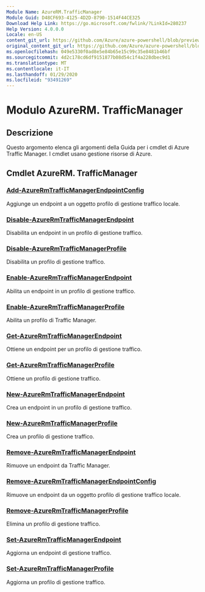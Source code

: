 ```yaml
---
Module Name: AzureRM.TrafficManager
Module Guid: D48CF693-4125-4D2D-8790-1514F44CE325
Download Help Link: https://go.microsoft.com/fwlink/?LinkId=280237
Help Version: 4.0.0.0
Locale: en-US
content_git_url: https://github.com/Azure/azure-powershell/blob/preview/src/ResourceManager/TrafficManager/Commands.TrafficManager2/help/AzureRM.TrafficManager.md
original_content_git_url: https://github.com/Azure/azure-powershell/blob/preview/src/ResourceManager/TrafficManager/Commands.TrafficManager2/help/AzureRM.TrafficManager.md
ms.openlocfilehash: 049e5330f0ad8e5e84b65e15c99c35e8481b46bf
ms.sourcegitcommit: 4d2c178cd6df9151877b08d54c1f4a228dbec9d1
ms.translationtype: MT
ms.contentlocale: it-IT
ms.lasthandoff: 01/29/2020
ms.locfileid: "93491269"
---
```

# Modulo AzureRM. TrafficManager
## Descrizione
Questo argomento elenca gli argomenti della Guida per i cmdlet di Azure Traffic Manager. I cmdlet usano gestione risorse di Azure.

## Cmdlet AzureRM. TrafficManager
### [Add-AzureRmTrafficManagerEndpointConfig](Add-AzureRmTrafficManagerEndpointConfig.md)
Aggiunge un endpoint a un oggetto profilo di gestione traffico locale.

### [Disable-AzureRmTrafficManagerEndpoint](Disable-AzureRmTrafficManagerEndpoint.md)
Disabilita un endpoint in un profilo di gestione traffico.

### [Disable-AzureRmTrafficManagerProfile](Disable-AzureRmTrafficManagerProfile.md)
Disabilita un profilo di gestione traffico.

### [Enable-AzureRmTrafficManagerEndpoint](Enable-AzureRmTrafficManagerEndpoint.md)
Abilita un endpoint in un profilo di gestione traffico.

### [Enable-AzureRmTrafficManagerProfile](Enable-AzureRmTrafficManagerProfile.md)
Abilita un profilo di Traffic Manager.

### [Get-AzureRmTrafficManagerEndpoint](Get-AzureRmTrafficManagerEndpoint.md)
Ottiene un endpoint per un profilo di gestione traffico.

### [Get-AzureRmTrafficManagerProfile](Get-AzureRmTrafficManagerProfile.md)
Ottiene un profilo di gestione traffico.

### [New-AzureRmTrafficManagerEndpoint](New-AzureRmTrafficManagerEndpoint.md)
Crea un endpoint in un profilo di gestione traffico.

### [New-AzureRmTrafficManagerProfile](New-AzureRmTrafficManagerProfile.md)
Crea un profilo di gestione traffico.

### [Remove-AzureRmTrafficManagerEndpoint](Remove-AzureRmTrafficManagerEndpoint.md)
Rimuove un endpoint da Traffic Manager.

### [Remove-AzureRmTrafficManagerEndpointConfig](Remove-AzureRmTrafficManagerEndpointConfig.md)
Rimuove un endpoint da un oggetto profilo di gestione traffico locale.

### [Remove-AzureRmTrafficManagerProfile](Remove-AzureRmTrafficManagerProfile.md)
Elimina un profilo di gestione traffico.

### [Set-AzureRmTrafficManagerEndpoint](Set-AzureRmTrafficManagerEndpoint.md)
Aggiorna un endpoint di gestione traffico.

### [Set-AzureRmTrafficManagerProfile](Set-AzureRmTrafficManagerProfile.md)
Aggiorna un profilo di gestione traffico.

